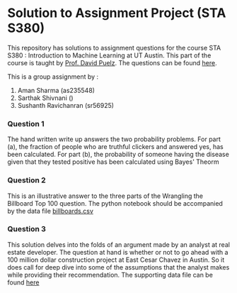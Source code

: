 # Solution to Assignment Project (STA S380)

This repository has solutions to assignment questions for the course STA S380 : Introduction to Machine Learning at UT Austin. This part of the course is taught by [Prof. David Puelz](https://www.mccombs.utexas.edu/faculty-and-research/faculty-directory/david-puelz/). The questions can be found [here](https://github.com/dpuelz/STA380/tree/master/exercises).

This is a group assignment by :
1. Aman Sharma (as235548)
2. Sarthak Shivnani ()
3. Sushanth Ravichanran (sr56925)

### Question 1
The hand written write up answers the two probability problems. For part (a), the fraction of people who are truthful clickers and answered yes, has been calculated. For part (b), the probability of someone having the disease given that they tested positive has been calculated using Bayes' Theorm

### Question 2
This is an illustrative answer to the three parts of the Wrangling the Billboard Top 100 question. The python notebook should be accompanied by the data file [billboards.csv](https://github.com/dpuelz/STA380/blob/master/data/billboard.csv)

### Question 3
This solution delves into the folds of an argument made by an analyst at real estate developer. The question at hand is whether or not to go ahead with a 100 million dollar construction project at East Cesar Chavez in Austin. So it does call for deep dive into some of the assumptions that the analyst makes while providing their recommendation. The supporting data file can be found [here](https://github.com/dpuelz/STA380/blob/master/data/greenbuildings.csv)
